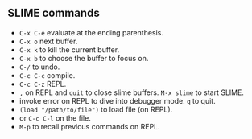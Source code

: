 ## SLIME commands
- `C-x C-e` evaluate at the ending parenthesis.
- `C-x o` next buffer.
- `C-x k` to kill the current buffer.
- `C-x b` to choose the buffer to focus on.
- `C-/` to undo.
- `C-c C-c` compile.
- `C-c C-z` REPL.
- `,` on REPL and `quit` to close slime buffers. `M-x slime` to start SLIME.
- invoke error on REPL to dive into debugger mode. `q` to quit.
- `(load "/path/to/file")` to load file (on REPL).
- or `C-c C-l` on the file.
- `M-p` to recall previous commands on REPL.
